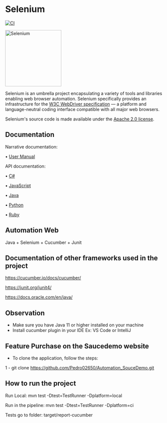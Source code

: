 # Selenium

[![CI](https://github.com/SeleniumHQ/selenium/actions/workflows/ci.yml/badge.svg?branch=trunk&event=schedule)](https://github.com/SeleniumHQ/selenium/actions/workflows/ci.yml)

<a href="https://selenium.dev"><img src="https://selenium.dev/images/selenium_logo_square_green.png" width="180" alt="Selenium"/></a>

Selenium is an umbrella project encapsulating a variety of tools and
libraries enabling web browser automation. Selenium specifically
provides an infrastructure for the [W3C WebDriver specification](https://w3c.github.io/webdriver/)
— a platform and language-neutral coding interface compatible with all
major web browsers.

Selenium's source code is made available under the [Apache 2.0 license](https://github.com/SeleniumHQ/selenium/blob/trunk/LICENSE).

## Documentation

Narrative documentation:

•⁠  ⁠[User Manual](https://selenium.dev/documentation/)

API documentation:

•⁠  ⁠[C#](https://seleniumhq.github.io/selenium/docs/api/dotnet/)

•⁠  ⁠[JavaScript](https://seleniumhq.github.io/selenium/docs/api/javascript/)

•⁠  ⁠[Java](https://seleniumhq.github.io/selenium/docs/api/java/index.html)

•⁠  ⁠[Python](https://seleniumhq.github.io/selenium/docs/api/py/)

•⁠  ⁠[Ruby](https://seleniumhq.github.io/selenium/docs/api/rb/)


## Automation Web
Java + Selenium + Cucumber + Junit

## Documentation of other frameworks used in the project

https://cucumber.io/docs/cucumber/

https://junit.org/junit4/

https://docs.oracle.com/en/java/

## Observation
 - Make sure you have Java 11 or higher installed on your machine
 - Install cucumber plugin in your IDE Ex: VS Code or IntelliJ

## Feature Purchase on the Saucedemo website

- To clone the application, follow the steps:

1 - git clone https://github.com/Pedro02650/Automation_SouceDemo.git

## How to run the project

Run Local:
mvn test -Dtest=TestRunner -Dplatform=local

Run in the pipeline: 
mvn test -Dtest=TestRunner -Dplatform=ci

Tests go to folder:
target/report-cucumber

